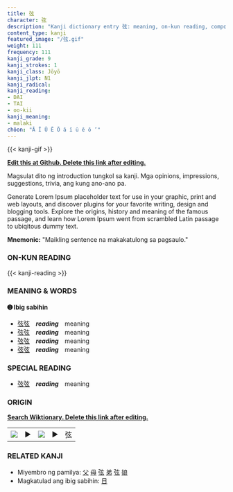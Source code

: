 ```yaml
---
title: 弦
character: 弦
description: "Kanji dictionary entry 弦: meaning, on-kun reading, compounds, origin, related kanji"
content_type: kanji
featured_image: "/弦.gif"
weight: 111
frequency: 111
kanji_grade: 9
kanji_strokes: 1
kanji_class: Jōyō
kanji_jlpt: N1
kanji_radical: 
kanji_reading: 
- DAI
- TAI
- oo-kii
kanji_meaning:
- malaki
chōon: "Ā Ī Ū Ē Ō ā ī ū ē ō ’"
---
```

[//]: # (Don't edit the line below. Kanji animated GIF code is automatically generated.)
{{< kanji-gif >}}

[//]: # (Edit below this line.)

**[Edit this at Github. Delete this link after editing.](https://github.com/tim0g/tim/tree/main/content/kanji/弦/index.md)**

Magsulat dito ng introduction tungkol sa kanji. Mga opinions, impressions, suggestions, trivia, ang kung ano-ano pa.

Generate Lorem Ipsum placeholder text for use in your graphic, print and web layouts, and discover plugins for your favorite writing, design and blogging tools. Explore the origins, history and meaning of the famous passage, and learn how Lorem Ipsum went from scrambled Latin passage to ubiqitous dummy text.
 
**Mnemonic:** "Maikling sentence na makakatulong sa pagsaulo."

### ON-KUN READING

[//]: # (Don't edit the line below. ON-KUN READING code is automatically generated.)
{{< kanji-reading >}}

### MEANING & WORDS

#### ➊ **Ibig sabihin**
  - [弦](../弦)[弦](../弦)　***reading***　meaning
  - [弦](../弦)[弦](../弦)　***reading***　meaning
  - [弦](../弦)[弦](../弦)　***reading***　meaning
  - [弦](../弦)[弦](../弦)　***reading***　meaning

### SPECIAL READING
  - [弦](../弦)[弦](../弦)　***reading***　meaning

### ORIGIN

**[Search Wiktionary. Delete this link after editing.](https://wiktionary.org/wiki/弦)**
<table class="kanji-table"><tr><td>
<img src="60px-弦-bronze.svg.png">
</td><td>▶</td><td>
<img src="60px-弦-oracle.svg.png">
</td><td>▶</td>
<td class="kanji-origin">弦</td>
</tr></table>

### RELATED KANJI
- Miyembro ng pamilya: [父](../父) [母](../母) [弦](../弦) [弟](../弟) [弦](../弦) [娘](../娘)
- Magkatulad ang ibig sabihin: [日](../日)
